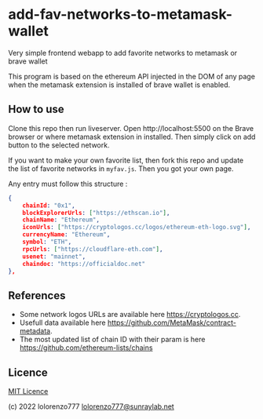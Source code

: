 # add-fav-networks-to-metamask-wallet

Very simple frontend webapp to add favorite networks to metamask or brave wallet

This program is based on the ethereum API injected in the DOM of any page when the metamask extension is installed of brave wallet is enabled.

## How to use

Clone this repo then run liveserver. Open http://localhost:5500 on the Brave browser or where metamask extension in installed. Then simply click on add button to the selected network.

If you want to make your own favorite list, then fork this repo and update the list of favorite networks in ``myfav.js``. Then you got your own page.

Any entry must follow this structure :

```json
{
    chainId: "0x1", 
    blockExplorerUrls: ["https://ethscan.io"],
    chainName: "Ethereum",
    iconUrls: ["https://cryptologos.cc/logos/ethereum-eth-logo.svg"],
    currencyName: "Ethereum",
    symbol: "ETH",
    rpcUrls: ["https://cloudflare-eth.com"],
    usenet: "mainnet",
    chaindoc: "https://officialdoc.net"
},
```

## References

- Some network logos URLs are available here https://cryptologos.cc. 
- Usefull data available here https://github.com/MetaMask/contract-metadata.
- The most updated list of chain ID with their param is here https://github.com/ethereum-lists/chains

## Licence 

[MIT Licence](LICENSE)

(c) 2022 lolorenzo777 <lolorenzo777@sunraylab.net>
